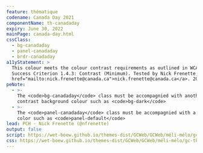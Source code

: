 ```yaml
---
feature: thématique
codename: Canada Day 2021
componentName: th-canadaday
expiry: June 30, 2022
mainPage: canada-day.html
cssClass:
  - bg-canadaday
  - panel-canadaday
  - brdr-canadaday
a11yStatement: >
  This colour meets the colour contrast requirements as outlined in WCAG 2.0 AA
  Success Criterion 1.4.3: Contrast (Minimum). Tested by Nick Frenette, <a
  href="mailto:nick.frenette@canada.ca">nick.frenette@canada.ca</a>. 2021-06-01.
peNote:
  - >-
    The <code>bg-canadaday</code> class must be accompagnied with another dark
    contrast background colour such as <code>bg-dark</code>
  - >-
    The <code>panel-canadaday</code> class must be accompagnied with a fall back
    color such as <code>panel-default</code>
lead: PCH - Nick Frenette (@nfrenette)
output: false
script: https://wet-boew.github.io/themes-dist/GCWeb/GCWeb/méli-mélo/gc-thématique.js
css: https://wet-boew.github.io/themes-dist/GCWeb/GCWeb/méli-mélo/gc-thématique.css
---
```

